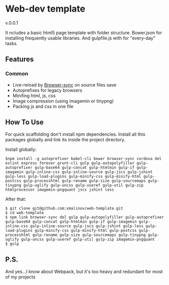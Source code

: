 # Web-dev template
v.0.0.1

It ncludes a basic html5 page template with folder structure.
Bower.json for installing frequently usable libraries.
And gulpfile.js with for "every-day" tasks.

## Features

### Common
- Live-reload by [Browser-sync](http://www.browsersync.io/) on source files save
- Autoprefixes for legacy browsers
- Minifing html, js, css
- Image compression (using imagemin or tinypng)
- Packing js and css in one file

## How To Use
For quick scaffolding don't install npm dependencies.
Install all this packages globally and link its inside the project directory.

Install globally:

    $npm install -g autoprefixer babel-cli bower browser-sync cordova del eslint express forever grunt-cli gulp gulp-autopolyfiller gulp-autoprefixer gulp-base64 gulp-concat gulp-htmlmin gulp-if gulp-imagemin gulp-inline-css gulp-inline-source gulp-jscs gulp-jshint gulp-less gulp-load-plugins gulp-minify-css gulp-minify-html gulp-postcss gulp-processhtml gulp-rename gulp-size gulp-sourcemaps gulp-tinypng gulp-uglify gulp-uncss gulp-useref gulp-util gulp-zip htmlprocessor imagemin-pngquant jscs jshint less

After that:

    $ git clone git@github.com:xmalinov/web-template.git
    $ cd web-template
    $ npm link browser-sync del gulp gulp-autopolyfiller gulp-autoprefixer gulp-base64 gulp-concat gulp-htmlmin gulp-if gulp-imagemin gulp-inline-css gulp-inline-source gulp-jscs gulp-jshint gulp-less gulp-load-plugins gulp-minify-css gulp-minify-html gulp-postcss gulp-processhtml gulp-rename gulp-size gulp-sourcemaps gulp-tinypng gulp-uglify gulp-uncss gulp-useref gulp-util gulp-zip imagemin-pngquant
    $ gulp

## P.S.

And yes...I know about Webpack, but it's too heavy and redundant for most of my projects